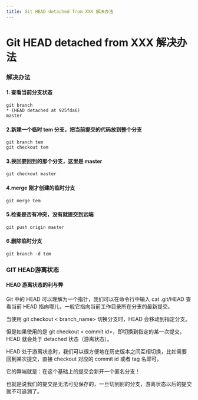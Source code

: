 ```yaml
---
title: Git HEAD detached from XXX 解决办法
---
```


# Git HEAD detached from XXX 解决办法


### 解决办法

#### 1. 查看当前分支状态
    git branch
    * (HEAD detached at 925fda6)
    master

#### 2.新建一个临时 tem 分支，把当前提交的代码放到整个分支
    git branch tem
    git checkout tem

#### 3.换回要回到的那个分支，这里是 master
    git checkout master

#### 4.merge 刚才创建的临时分支
    git merge tem

#### 5.检查是否有冲突，没有就提交到远端
    git push origin master

#### 6.删除临时分支
    git branch -d tem

### GIT HEAD游离状态
#### HEAD 游离状态的利与弊
Git 中的 HEAD 可以理解为一个指针，我们可以在命令行中输入 cat .git/HEAD 查看当前 HEAD 指向哪儿，一般它指向当前工作目录所在分支的最新提交。

当使用 git checkout < branch_name> 切换分支时，HEAD 会移动到指定分支。

但是如果使用的是 git checkout < commit id>，即切换到指定的某一次提交，HEAD 就会处于 detached 状态（游离状态）。

HEAD 处于游离状态时，我们可以很方便地在历史版本之间互相切换，比如需要回到某次提交，直接 checkout 对应的 commit id 或者 tag 名即可。

它的弊端就是：在这个基础上的提交会新开一个匿名分支！

也就是说我们的提交是无法可见保存的，一旦切到别的分支，游离状态以后的提交就不可追溯了。

